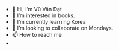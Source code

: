 - 👋 Hi, I’m Vũ Văn Đạt
- 👀 I’m interested in books.
- 🌱 I’m currently learning Korea
- 💞️ I’m looking to collaborate on Mondays.
- 📫 How to reach me 
- 

<!---
vuvandatlp/vuvandatlp is a ✨ special ✨ repository because its `README.md` (this file) appears on your GitHub profile.
You can click the Preview link to take a look at your changes.
--->
